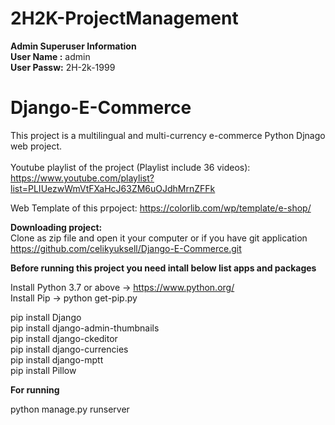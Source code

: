 # 2H2K-ProjectManagement
<b>Admin Superuser Information</b> <br>
<b>User Name :</b> admin<br>
<b>User Passw:</b> 2H-2k-1999<br>

# Django-E-Commerce
This project is a multilingual and multi-currency e-commerce Python Djnago web project.<br><br>
Youtube playlist  of the project (Playlist include 36 videos):<br>
https://www.youtube.com/playlist?list=PLIUezwWmVtFXaHcJ63ZM6uOJdhMrnZFFk <br>

Web Template of this prpoject:  https://colorlib.com/wp/template/e-shop/ <br>

<b> Downloading project:</b><br>
 Clone as zip file and open it your computer or if you have git application<br>
 https://github.com/celikyuksell/Django-E-Commerce.git<br>
 
<b>Before running this project you need intall below list apps and packages</b><br>

Install Python 3.7 or above -> https://www.python.org/<br>
Install Pip   -> python get-pip.py<br>

pip install Django<br>
pip install django-admin-thumbnails<br>
pip install django-ckeditor<br>
pip install django-currencies<br>
pip install django-mptt<br>
pip install Pillow<br>

<b>For running</b> <br>

python manage.py runserver<br>
